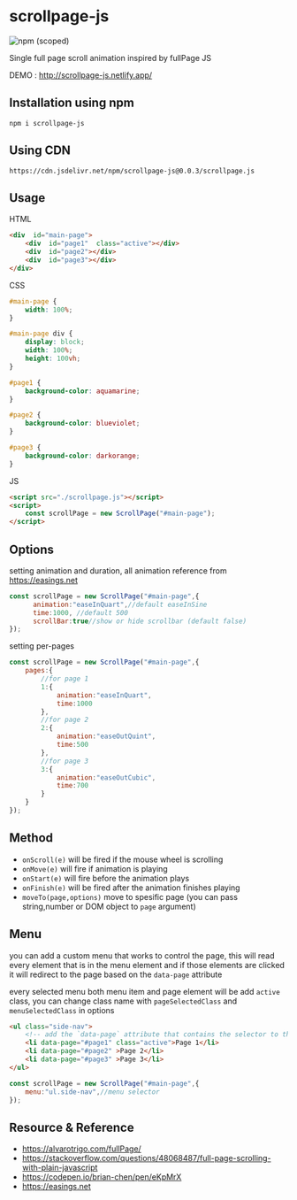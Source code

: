 # scrollpage-js
![npm (scoped)](https://img.shields.io/npm/v/scrollpage-js)

Single full page scroll animation inspired by fullPage JS

DEMO : http://scrollpage-js.netlify.app/


## Installation using npm

```
npm i scrollpage-js
```

## Using CDN

```
https://cdn.jsdelivr.net/npm/scrollpage-js@0.0.3/scrollpage.js
```

## Usage

HTML

```html
<div  id="main-page">
    <div  id="page1"  class="active"></div>
    <div  id="page2"></div>
    <div  id="page3"></div>
</div>
```

CSS
```css
#main-page {
    width: 100%;
}

#main-page div {
    display: block;
    width: 100%;
    height: 100vh;
}

#page1 {
    background-color: aquamarine;
}

#page2 {
    background-color: blueviolet;
}

#page3 {
    background-color: darkorange;
}
```

JS
```html
<script src="./scrollpage.js"></script>
<script>
    const scrollPage = new ScrollPage("#main-page"); 
</script>
```

## Options

setting animation and duration, all animation reference from https://easings.net
```js
const scrollPage = new ScrollPage("#main-page",{
      animation:"easeInQuart",//default easeInSine
      time:1000, //default 500
      scrollBar:true//show or hide scrollbar (default false)
});
```

setting per-pages
```js
const scrollPage = new ScrollPage("#main-page",{
    pages:{
	    //for page 1
        1:{
            animation:"easeInQuart",
            time:1000
        },
        //for page 2
        2:{
            animation:"easeOutQuint",
            time:500
        },
        //for page 3
        3:{
            animation:"easeOutCubic",
            time:700
        }
    }
}); 
```

## Method

- `onScroll(e)` will be fired if the mouse wheel is scrolling
- `onMove(e)` will fire if animation is playing
- `onStart(e)` will fire before the animation plays
- `onFinish(e)` will be fired after the animation finishes playing
- `moveTo(page,options)` move to spesific page (you can pass string,number or DOM object to `page` argument)


## Menu
you can add a custom menu that works to control the page, this will read every element that is in the menu element and if those elements are clicked it will redirect to the page based on the `data-page` attribute

every selected menu both menu item and page element will be add `active` class, you can change class name with `pageSelectedClass` and `menuSelectedClass` in options

```html
<ul class="side-nav">
    <!-- add the `data-page` attribute that contains the selector to the page elemen -->
    <li data-page="#page1" class="active">Page 1</li>
    <li data-page="#page2" >Page 2</li>
    <li data-page="#page3" >Page 3</li>
</ul>
```

```js
const scrollPage = new ScrollPage("#main-page",{
    menu:"ul.side-nav",//menu selector
});
```



## Resource & Reference

- https://alvarotrigo.com/fullPage/
- https://stackoverflow.com/questions/48068487/full-page-scrolling-with-plain-javascript
- https://codepen.io/brian-chen/pen/eKpMrX
- https://easings.net